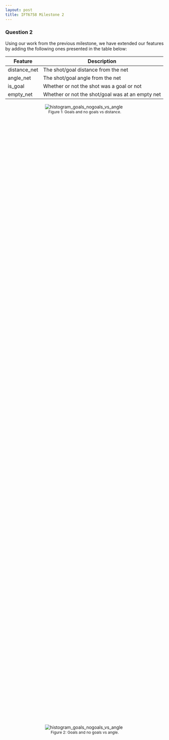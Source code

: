```yaml
---
layout: post
title: IFT6758 Milestone 2
---
```



### Question 2

Using our work from the previous milestone, we have extended our features by adding the following ones presented in the table below:

| Feature      | Description |
| ----------- | ----------- |
| distance_net | The shot/goal distance from the net |
| angle_net | The shot/goal angle from the net |
| is_goal | Whether or not the shot was a goal or not |
| empty_net | Whether or not the shot/goal was at an empty net |


<figure style="display: block;margin-left: auto; margin-right: auto;width:50%;height:50%;">
    <img src="/public/histogram_goals_nogoals_vs_distance.png" alt="histogram_goals_nogoals_vs_angle">
    <figcaption style="font-size: 12px;text-align: center;">Figure 1: Goals and no goals vs distance.</figcaption>
</figure>

<figure style="display: block;margin-left: auto; margin-right: auto;width:50%;height:50%;">
    <img src="/public/histogram_goals_nogoals_vs_angle.png" alt="histogram_goals_nogoals_vs_angle">
    <figcaption style="font-size: 12px;text-align: center;">Figure 2: Goals and no goals vs angle.</figcaption>
</figure>

<figure style="display: block;margin-left: auto; margin-right: auto;width:50%;height:50%;">
    <img src="/public/angle_vs_distance.png" alt="angle_vs_distance">
    <figcaption style="font-size: 12px;text-align: center;">Figure 3: angle vs distance.</figcaption>
</figure>

<figure style="display: block;margin-left: auto; margin-right: auto;width:50%;height:50%;">
    <img src="/public/goal_rate_vs_distance.png" alt="goal_rate_vs_distance">
    <figcaption style="font-size: 12px;text-align: center;">Figure 4: Goal rate vs distance.</figcaption>
</figure>

All the figures above give us interesting information about shots and goals in the NHL. For example, figure 1 shows us that both goals and no goals happened more often closer to the net and that goals are much less frequent than goal. Figure 3 tells us that shots that are done farther from the net, generally are more aligned with it (smaller angle). Finally, if we analyze Figure 4, we can observe that when attacking players are very close to the opponent's net, the chance that they score is much higher which intuitively makes sense.

<figure style="display: block;margin-left: auto; margin-right: auto;width:50%;height:50%;">
    <img src="/public/goal_rate_vs_angle.png" alt="goal_rate_vs_angle">
    <figcaption style="font-size: 12px;text-align: center;">Figure 5: Goal rate vs angle.</figcaption>
</figure>

From Figure 5 above, we can see that the goal rate is much higher when the shot is coming from the left and right side compared to when the shot comes from the center of the ice. This makes sense as goalies are much more vulnerable when shots come from the top of the circles (both left and right circles near the goalie).

Another interesting thing about Figure 5 is when we compare the goal rate from the left side to the right side. One reason why the goal rate is higher on the right side could be because the majority of NHL goalies have their glove on their left hand (maybe it's easier to stop shots with the glove in contrast to the blocker hand). Another reason might simply be because players shooting from the right side are much better than the ones shooting from the left side, and therefore have a higher goal rate.

<figure style="display: block;margin-left: auto; margin-right: auto;width:50%;height:50%;">
    <img src="/public/histogram_goals.png" alt="Goals (empty net and non-empty net) vs distance">
    <figcaption style="font-size: 12px;text-align: center;">Figure 6: Goals (empty net and non-empty net) vs distance from net.</figcaption>
</figure>

Looking at the data from Figure 6, we can observe many interesting facts. Firstly, the vast majority of goals are on non-empty net which is logical since goalies are in the net most of the time. Secondly, we can observe that most of the goals are being scored within 60 feet from the net, which is inside the opponents' half of the rink. These two observations are aligned with our domain knowledge, and it makes perfect sense that the further you are from the opponents' net, the harder it is to score when there is a goalie in front of the net. With that said, the goals that were made from a distance of 150 feet when there was a goalie sound a bit unlikely.

We can observe in Figure 6 that the goals scored on a non-empty net from a distance of 150-170 feet are quite high. It could be that it has been originally misclassified as "non-empty net goals" as opposed to "empty-net goals". Another reason could be that these goals were scored by the other team that was then misclassified.


### Question 3

#### Results
For our baseline, we trained a Logistic Regression model using only the *distance* feature that we have previously extracted from the raw data, and it gave us a **90.59%** accuracy when we ran it on our validation dataset. We also generated the following confusion matrix to have a better look at our model's results:

| Target/Prediction | **Class 0 (not goal)** | **Class 1 (goal)** |
| :-------: | :-------: | :-------: |
| **Class 0 (not goal)** | 70748 | 0 |
| **Class 1 (goal)** | 7344 | 0 |

This confusion matrix clearly shows us that there is a major issue with our predictions. We are only getting high accuracy performance because the majority of our data points are classified as a *not goal*. By always predicting *not goal* our model does a pretty good job if we only look at the overall accuracy.


#### Analysis
From Figure 7 below, the main thing we can observe is that shots that have a higher probability represents a much greater proportion of the total goals scored compared to shots with lower probabilities. Another important aspect is how this proportion metric is different for our different models. Even though the model trained on the distance feature and the model trained on the angle feature are better than the random baseline, the model that we trained on both features (distance and angle) gave us better results. Meaning it is much better at predicting the probability that a shot would turn to be a goal.


<figure style="display: block;margin-left: auto; margin-right: auto;width:50%;height:50%;">
    <img src="/public/cumulative_sum_goal_baseline.png" alt="cumulative_sum_goal_baseline">
    <figcaption style="font-size: 12px;text-align: center;">Figure 7: Logistic Regression: Goal proportion.</figcaption>
</figure>

The results shown in Figure 8 is also about shot probabilities. It shows us that our trained models perform much better that the random classifier at predicting the shot probability. As in our previous analysis, our model that was trained on both features (distance and angle) does give us better results that models trained on the features separately.

<figure style="display: block;margin-left: auto; margin-right: auto;width:50%;height:50%;">
    <img src="/public/goal_rate_curve_baseline.png" alt="goal_rate_curve_baseline">
    <figcaption style="font-size: 12px;text-align: center;">Figure 8: Logistic Regression: Goal rate.</figcaption>
</figure>

In order to have a deeper analysis of the behavior of our binary classifiers, using our results we generated a receiver operating characteristic curve (ROC). As we can see in Figure 9 above, the random classifier gives a perfect diagonal as expected. We can also observe that our model trained on both of our features gives the better curve compared to our models that were trained separately on the features. Our ROC score is also much higher (*area=0.68*) when we trained our model on both features.

<figure style="display: block;margin-left: auto; margin-right: auto;width:50%;height:50%;">
    <img src="/public/roc_curve_baseline.png" alt="roc_curve_baseline">
    <figcaption style="font-size: 12px;text-align: center;">Figure 9: Logistic Regression: ROC rate.</figcaption>
</figure>

Given the calibration curve shown in Figure 10, we can easily see that our trained models did learn some valuable representations of our data. Comparing all our current models, the model that was trained on both features (distance and angle) has the closest calibration values to the *perfectly* calibrated model. Again, as mentioned before, it confirms that overall this model is the model that gives us the best results so far.

<figure style="display: block;margin-left: auto; margin-right: auto;width:50%;height:50%;">
    <img src="/public/calibration_curve_baseline.png" alt="calibration_curve_baseline">
    <figcaption style="font-size: 12px;text-align: center;">Figure 10: Logistic Regression: Calibration cruve.</figcaption>
</figure>


#### Links to our models

1. [Logistic Regression on distance and angle](https://www.comet.ml/jaihon/ift6758-project/88c175fd9d3c4892acf334fcfdb4a6d0)
2. [Logistic Regression on distance](https://www.comet.ml/jaihon/ift6758-project/6997fdfbdc76426db60408591e58ac5a)
3. [Logistic Regression on angle](https://www.comet.ml/jaihon/ift6758-project/934baca85c9448c997d8d0727845db65)



### Question 4

We added below a list of all of the features that we created, and we listed each feature by both the column name
in the dataframe and a simple explanation. For the novel features, we describe what they are.
At the end, we added a link to the experiment which stores the filtered DataFrame.


| Feature      | Description |
| ----------- | ----------- |
| current_time_seconds | total sum of seconds elapsed in the game |
| period | period of the game during which the shot happened |
| coordinate_x | coordinates x  of the shot |
| coordinate_y | coordinates y  of the shot |
| distance_net | distance from the shot to the net |
| angle_net | angle between the shot and the net |
| shot_type | type of Shot (Wrist, Slap, Backhand, etc...) |
| previous_event_type | type of the last event |
| previous_event_x_coord | coordinates x of the last event |
| previous_event_y_coord | coordinates y of the last event |
| shot_last_event_delta | time elapsed since the last event |
| shot_last_event_distance | distance calculated from the last event |
| Rebound | Rebound of the last event (True if shot, otherwise False) |
| Change_in_shot_angle | change in the shot angle if the shot is a rebound |
| Speed | defined as the distance from the previous event, divided by the time since the previous event |
| time_since_pp_started |  time in seconds since the penalty started |
| current_friendly_on_ice | Number of friendly players on ice|
| current_opposite_on_ice | Number of opposite players on ice|


In the bonus question, we added a few more features like the time since the penalty started and the number of friendly and opposite players on ice. To compute the time since the penalty started, we started
by generating all types of events in our game, by evaluating, at each event, if there was a
penalty and by checking on which side the team was. We then built a tidy event object that gave the time and coordinates details
relative to the previous event. Finally, we got the current event time and subtracted
the starting time of the penalty from the current time to have the time since the penalty started (two types of penalties generated).
To get the number of friendly players on ice and the number of opposite players on ice, we first checked the side of the team to figure out
who is friendly and who is not and then subtracted the number of players lost depending on the type of the penalty from 5.


link to the experiment which stores the filtered DataFrame artifact
[wpg_v_wsh_2017021065.csv](https://www.comet.ml/jaihon/ift6758-project/fae888ad53de4d1aa940a67b96d106ab?assetId=e46feef96edc4bf8afe7c676f05c192b&assetPath=dataframes&experiment-tab=assets)



## Question 6: Best Shot

<div style="text-align: justify">
After using a logistic regression and XGBoost model, we decided to try other algorithms to find the best model
for our task of binary classification with our collected dataset. We have made many experiences in this milestone.
They are all available on comet_ml.
<br>
<br>
We decided to try K-Nearest Neighbors, Random Forest and a feed-forward neural network.
As already pointed out in section 2, our dataset is very unbalanced. Therefore, classification accuracy and its complement, the error
rate, might be a bad idea to use because it will be an unreliable measure of the model performance. We have have what is called an "Accuracy paradox"(3). In that case, a good performance on the minority class (Goal) will be preferred over a good performance on both class.
In order to do so, alternative performance metrics, like precision, recall or the F-measure, may be required since reporting the classification accuracy may be misleading.
In the following section, we will explain how the features were processed for each model, how they were trained and which metrics were used. All our models have been split into training (80%) and validation (20%) set using a stratified strategy and have been optimized using cross-validation to find the best hyperparameters. The figures shown in this section have been obtained after evaluating our models on the validation set.
</div>

### Models

#### 1. KNN

<div style="text-align: justify">
KNN was trained on all the features created in section 4. For the preprocessing, we started by changing all of the categorical features into one-hot encoding. We then dropped the rows that had nan values and
removed the ones that had infinity values (like the Speed Column). Once this was done, we split the dataset into training and validation set as specified above.
We trained our KNN using a GridSearch on different hyperparameters: the number of neighbors and the weights used for prediction (distance vs uniform). The best model found by the GridSearch used 8 neighbors and distance for weights.
However, even if the GridSearch did find a "best estimator", it was only able to reach an AUC of 0.63 which is lower than the XGBoost model and our best regression model from section 3.
</div>

#### 2. Random Forest
<div style="text-align: justify">
The Random Forest had a similar preprocessing as the KNN, i.e. we used the same features with the one-hot encoding for the categorical features, etc.
We also trained the Random Forest using a GridSearch over 2 hyperparameters: the criterion which is the function used to measure the quality of a split in a tree and the number of estimators. [<a href="https://scikit-learn.org/stable/modules/generated/sklearn.ensemble.RandomForestRegressor.html?highlight=randomforestregressor#sklearn.ensemble.RandomForestRegressor">Random Forest from Scikit-Learn</a>]
This time, the GridSearch finished with an AUC of 0.72 for the cross-validation results which is similar to what our XGBoost could do, but a little bit lower.
</div>

#### 3. Neural Network
<div style="text-align: justify">
For the neural network, different methods were used for the preprocessing. We tried first a model that did not use our
features created in the bonus part of section 4 (everything related to penalty). This means that our model had less features
than the others tried as of now (except for the linear regression of course). Still, for all neural networks models, we transformed the categorical data into one-hot vectors just like we did we XGBoost, KNN and Random Forest.
However, we considered the feature current_friendly_on_ice and current_opposite_on_ice as categorical features as opposed to the other models which supposed they were numerical and therefore were standardized which does not make much sense for a number of people on the ice that ranges from 1 to 5.
As the other models, we standardized the numerical features.
<br>
<br>
The other two models tried with the Neural Network differed on the used of dropouts. They both trained with all of the features created in section 4 (including the bonus), but one of them used dropout and the other didn't.
For the training, we did some manual cross validation over different hyperparameters like the learning rate, the coefficient for the adam optimizer and the number of epochs. All the hyperparameters of the 3 models are the same, because those parameters had been optimized
previously. So mainly, the learning rate is 0.001, the Adam coefficient is 0.9, and we trained for 30 epochs. So, to reiterate, the main difference is that the 'nn_no_bonus_feature' has no feature developed during the bonus part (section 4),
the 'nn_no_dropout' has no dropout and the "best_shot_nn_final" has all of the features and dropout.
<br>
<br>
Not presented here, but we did train a model without standardizing the numerical features, but found that the performance was better if standardization was done.
<br>
<br>
Here is a list of the features selected to train our neural network which we selected based on our domain knowledge:
</div>

##### Selected Features of the Neural Networks

| Feature     | Encoding |
| ----------- | ----------- |
| side | one-hot |
| shot_type | one-hot |
| period | one-hot |
| period_type | one-hot |
| coordinate_x | no encoding |
| coordinate_y | no encoding |
| distance_net | no encoding |
| angle_net | no encoding |
| previous_event_type | one-hot |
| previous_event_x_coord | no encoding |
| previous_event_y_coord | no encoding |
| previous_event_time_seconds | no encoding |
| time_since_pp_started | no encoding |
| current_time_seconds | no encoding |
| current_friendly_on_ice | one-hot |
| current_opposite_on_ice | one-hot |
| shot_last_event_delta | no encoding |
| shot_last_event_distance | no encoding |
| Change_in_shot_angle | no encoding |
| Speed | no encoding |
| Rebound | one-hot |

#### Threshold selection

<div style="text-align: justify">
Because the dataset was very unbalanced in nature, we decided to mainly use the F1 Score for all models as well as the AUC.
In addition, we also used a custom-made threshold technique to help us analyse the results of our models. Since our models' outputs had very small
probability values, we decided that the 0.5 threshold for binary prediction wasn't the way to go. Instead, for each model
we trained, we found a better threshold value that would give us the optimal F1 score at the end. To do so, we simply checked the performance of the F1 score
of our models on the training set for different threshold and took the one that gave the highest one.
</div>

#### Results and Analysis

<div style="text-align: justify">
The following figures present the different curves (ROC, goal rate, proportion and calibration) obtained on the models presented
in this section as well as their confusion matrices.
<br>
<br>
We can see right away on all figures that the Random Forest and KNN seems to strangely be extremely good at predicting goals. Indeed, our calculated AUC on graph is actually 0.94 for the KNN,
which tells us that there is a high chance that the classifier will be able to distinguish the positive class values from the negative class values. (1) This comes as
a surprise to us since the KNN performed poorly during training and the Random Forest was no better than the best XGBoost model.
This is very suspicious behaviour. We tried to investigate and see if we made a mistake, but did not find any obvious one. Even if they seem
to perform extremely well on the validation set, we doubt their actual performance generalizes well considering the training.
<br>
<br>
For the neural networks, the best AUC on graph is actually the NeuralNetwork with an AUC of 0.77 which corresponds to the
model trained with the bonus_features, the dropout and standardization. However, the performance was pretty equal
to the other two models (NeuralNetwork_no_bonus with AUC 0.75) trained with no bonus features, and NeuralNetwork_no_dropout (AUC=0.76)
trained with no dropout. This means that we could think that using the dropout technique is slightly helpful, but we can't be certain as the values and curves are very close to each other.
The same can be said about including or not the features from the bonus section. Thus, we can see that at a high level, our models had pretty much the same performances.
Nevertheless, we conclude that our best model for this section is the neural network trained using all the features developed in section 4 as well as dropout and leave the Random Forest and KNN model for the reasons mentioned before.

<i>For more information about the performance of our Neural Networks, we put the F1 score in a table in the annex.</i>
</div>

<figure style="display: block;margin-left: auto; margin-right: auto;width:100%;height:100%;">
    <img src="/public/confusion_matrix_val.png" alt="confusion_matrix_validation">
    <figcaption style="font-size: 15px;text-align: center;">Figure 19: Confusion matrices on the validation set.</figcaption>
</figure>

<figure style="display: block;margin-left: auto; margin-right: auto;width:75%;height:75%;">
    <img src="/public/roc_curve_val.png" alt="roc_curve_validation">
    <figcaption style="font-size: 15px;text-align: center;">Figure 20: ROC curve on the validation set.</figcaption>
</figure>

<figure style="display: block;margin-left: auto; margin-right: auto;width:75%;height:75%;">
    <img src="/public/goal_rate_percentile_val.png" alt="goal_rate_percentile_validation">
    <figcaption style="font-size: 15px;text-align: center;">Figure 21: Goal Rate on the validation set.</figcaption>
</figure>

<figure style="display: block;margin-left: auto; margin-right: auto;width:75%;height:75%;">
    <img src="/public/proportion_percentile_val.png" alt="proportion_percentile_validation">
    <figcaption style="font-size: 15px;text-align: center;">Figure 22: Goal proportion on the validation set.</figcaption>
</figure>

<figure style="display: block;margin-left: auto; margin-right: auto;width:75%;height:75%;">
    <img src="/public/calibration_val.png" alt="calibration_validation">
    <figcaption style="font-size: 15px;text-align: center;">Figure 23: Calibration on the validation set.</figcaption>
</figure>

##### Links to our models

1. [Neural Network - best_shot_nn_final](https://www.comet.ml/jaihon/ift6758-project/f02e46ac553944f7ba18060044d873e9?experiment-tab=chart&showOutliers=true&smoothing=0&transformY=smoothing&xAxis=step)
2. [Neural Network - nn_no_bonus_feature](https://www.comet.ml/jaihon/ift6758-project/f22281d6264d462685c13628a0dd7daa?experiment-tab=chart&showOutliers=true&smoothing=0&transformY=smoothing&xAxis=step)
3. [Neural Network - nn_no_dropout](https://www.comet.ml/jaihon/ift6758-project/b086d3049e1f47b7ae8aa569994983b4?experiment-tab=chart&showOutliers=true&smoothing=0&transformY=smoothing&xAxis=step)
4. [Random Forest](https://www.comet.ml/jaihon/ift6758-project/f4b6196482dc4e1c9c6ab32034bf2278)
5. [KNN](https://www.comet.ml/jaihon/ift6758-project/fc093cf3ac61416391c5f3fca4416117)

### Question 7: Best Shot


# Bibliography:

1. Bhandari, Aniruddha , "AUC-ROC Curve in Machine Learning Clearly Explained" <a href="https://www.analyticsvidhya.com/blog/2020/06/auc-roc-curve-machine-learning/">https://www.analyticsvidhya.com/blog/2020/06/auc-roc-curve-machine-learning/</a>, June 16, 2020
2. Takaya Saito, "The Precision-Recall Plot Is More Informative than the ROC Plot When Evaluating Binary Classifiers on Imbalanced Datasets",  <a href="https://www.ncbi.nlm.nih.gov/pmc/articles/PMC4349800/">https://www.ncbi.nlm.nih.gov/pmc/articles/PMC4349800/</a>
3. Jason Brownlee, January 1, 2020 , "Failure of Classification Accuracy for Imbalanced Class Distributions", <a href="https://machinelearningmastery.com/failure-of-accuracy-for-imbalanced-class-distributions/">https://machinelearningmastery.com/failure-of-accuracy-for-imbalanced-class-distributions/</a>

# Annex
<table>
    <caption style="caption-side: bottom; font-size: small;">F1 score results for our Neural Network models</caption>
    <tr>
        <th scope="row">Model</th>
        <th scope="col">F1 Score (Class 0)</th>
        <th scope="col">F1 Score (Class 1)</th>
    </tr>
    <tr>
        <td>NeuralNetwork</td>
        <td>0.90</td>
        <td>0.32</td>
    </tr>
    <tr>
        <td>NeuralNetwork_no_dropout</td>
        <td>0.90</td>
        <td>0.31</td>
    </tr>
        <tr>
        <td>NeuralNetwork_no_bonus</td>
        <td>0.89</td>
        <td>0.31</td>
    </tr>
</table>
